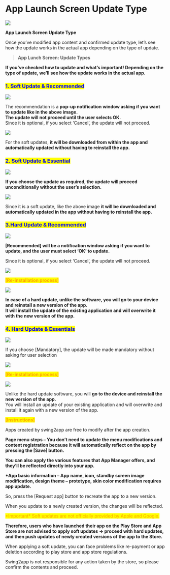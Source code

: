 # App Launch Screen Update Type

![](https://support.swing2app.com/wp-content/uploads/2018/09/app\_launch.png)

**App Launch Screen Update Type**

Once you’ve modified app content and confirmed update type, let’s see how the update works in the actual app depending on the type of update.



> **App Lunch Screen: Update Types**

**If you’ve checked how to update and what’s important! Depending on the type of update, we’ll see how the update works in the actual app.**

### <mark style="color:blue;">**1. Soft Update & Recommended**</mark>

![](https://support.swing2app.com/wp-content/uploads/2018/09/soft1.png)

The recommendation is a **pop-up notification window asking if you want to update like in the above image.**\
**The update will not proceed until the user selects OK.**\
Since it is optional, if you select ‘Cancel’, the update will not proceed.



![](https://support.swing2app.com/wp-content/uploads/2018/09/soft2.png)

For the soft updates, **it will be downloaded from within the app and automatically updated without having to reinstall the app.**



### <mark style="color:blue;">**2. Soft Update & Essential**</mark>

![](https://support.swing2app.com/wp-content/uploads/2018/09/soft3.png)

**If you choose the update as required, the update will proceed unconditionally without the user’s selection.**



![](https://support.swing2app.com/wp-content/uploads/2018/09/soft4.png)

Since it is a soft update, like the above image **it will be downloaded and automatically updated in the app without having to reinstall the app.**



### <mark style="color:blue;">**3.Hard Update & Recommended**</mark>

![](https://support.swing2app.com/wp-content/uploads/2018/09/hard1.png)

**\[Recommended] will be a notification window asking if you want to update, and the user must select ‘OK’ to update.**

Since it is optional, if you select ‘Cancel’, the update will not proceed.

![](https://wp.swing2app.co.kr/wp-content/uploads/2018/09/%ED%99%94%EC%82%B4%ED%91%9C-2.png)

<mark style="color:orange;">**\[Re-installation process]**</mark>

![](https://support.swing2app.com/wp-content/uploads/2018/09/hard2.png)

**In case of a hard update, unlike the software, you will go to your device and reinstall a new version of the app.**\
**It will install the update of the existing application and will overwrite it with the new version of the app.**&#x20;



### <mark style="color:blue;">**4. Hard Update & Essentials**</mark>

![](https://support.swing2app.com/wp-content/uploads/2018/09/hard3.png)

If you choose \[Mandatory], the update will be made mandatory without asking for user selection

![](https://wp.swing2app.co.kr/wp-content/uploads/2018/09/%ED%99%94%EC%82%B4%ED%91%9C-2.png)

&#x20;<mark style="color:orange;">**\[Re-installation process]**</mark>

![](https://support.swing2app.com/wp-content/uploads/2018/09/hard4.png)

Unlike the hard update software, you will **go to the device and reinstall the new version of the app.**\
You will install an update of your existing application and will overwrite and install it again with a new version of the app.



<mark style="color:orange;">**\[Instructions]**</mark>

Apps created by swing2app are free to modify after the app creation.

**Page menu steps – You don’t need to update the menu modifications and content registration because it will automatically reflect on the app by pressing the \[Save] button.**

**You can also apply the various features that App Manager offers, and they’ll be reflected directly into your app.**

**\*App basic information – App name, icon, standby screen image modification, design theme – prototype, skin color modification requires app update.**

So, press the \[Request app] button to recreate the app to a new version.

When you update to a newly created version, the changes will be reflected.

<mark style="color:orange;">\*Important\* Soft updates are not officially provided by Apple and Google.</mark>&#x20;

**Therefore, users who have launched their app on the Play Store and App Store are not advised to apply soft updates → proceed with hard updates, and then push updates of newly created versions of the app to the Store.**

When applying a soft update, you can face problems like re-payment or app deletion according to play store and app store regulations.

Swing2app is not responsible for any action taken by the store, so please confirm the contents and proceed.
